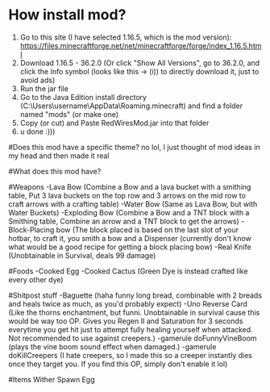 # How install mod?
1. Go to this site (I have selected 1.16.5, which is the mod version): https://files.minecraftforge.net/net/minecraftforge/forge/index_1.16.5.html
2. Download 1.16.5 - 36.2.0 (Or click "Show All Versions", go to 36.2.0, and click the Info symbol (looks like this -> (i)) to directly download it, just to avoid ads)
3. Run the jar file
4. Go to the Java Edition install directory (C:\Users\username\AppData\Roaming\.minecraft) and find a folder named "mods" (or make one)
5. Copy (or cut) and Paste RedWiresMod.jar into that folder
6. u done :)))

#Does this mod have a specific theme?
no lol, I just thought of mod ideas in my head and then made it real

#What does this mod have?

#Weapons
-Lava Bow (Combine a Bow and a lava bucket with a smithing table, Put 3 lava buckets on the top row and 3 arrows on the mid row to craft arrows with a crafting table)
-Water Bow (Same as Lava Bow, but with Water Buckets)
-Exploding Bow (Combine a Bow and a TNT block with a Smithing table, Combine an arrow and a TNT block to get the arrows)
-Block-Placing bow (The block placed is based on the last slot of your hotbar, to craft it, you smith a bow and a Dispenser (currently don't know what would be a good recipe for getting a block placing bow)
-Real Knife (Unobtainable in Survival, deals 99 damage)

#Foods
-Cooked Egg
-Cooked Cactus (Green Dye is instead crafted like every other dye)

#Shitpost stuff
-Baguette (haha funny long bread, combinable with 2 breads and heals twice as much, as you'd probably expect)
-Uno Reverse Card (Like the thorns enchantment, but funni. Unobtainable in survival cause this would be way too OP. Gives you Regen II and Saturation for 3 seconds everytime you get hit just to attempt fully healing yourself when attacked. Not recommended to use against creepers.)
-gamerule doFunnyVineBoom (plays the vine boom sound effect when damaged.)
-gamerule doKillCreepers (I hate creepers, so I made this so a creeper instantly dies once they target you. If you find this OP, simply don't enable it lol)

#Items
Wither Spawn Egg
